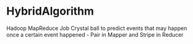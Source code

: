 # HybridAlgorithm
Hadoop MapReduce Job
Crystal ball to predict events that may happen once a certain event happened - Pair in Mapper and Stripe in Reducer

